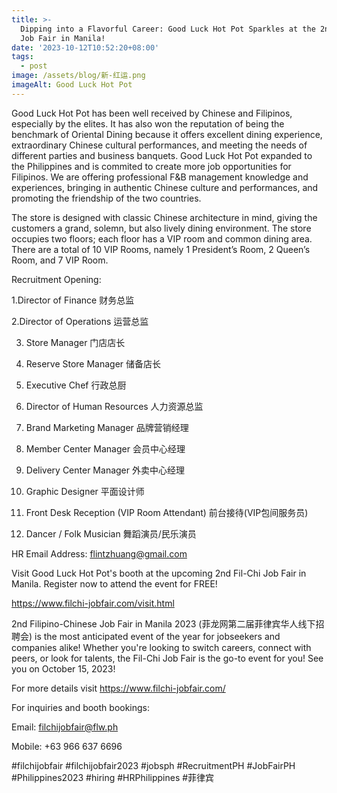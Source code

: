 ```yaml
---
title: >-
  Dipping into a Flavorful Career: Good Luck Hot Pot Sparkles at the 2nd Fil-Chi
  Job Fair in Manila!
date: '2023-10-12T10:52:20+08:00'
tags:
  - post
image: /assets/blog/新-红运.png
imageAlt: Good Luck Hot Pot
---
```

Good Luck Hot Pot has been well received by Chinese and Filipinos, especially by the elites. It has also won the reputation of being the benchmark of Oriental Dining because it offers excellent dining experience, extraordinary Chinese cultural performances, and meeting the needs of different parties and business banquets. Good Luck Hot Pot expanded to the Philippines and is commited to create more job opportunities for Filipinos. We are offering professional F&B management knowledge and experiences, bringing in authentic Chinese culture and performances, and promoting the friendship of the two countries.



The store is designed with classic Chinese architecture in mind, giving the customers a grand, solemn, but also lively dining environment. The store occupies two floors; each floor has a VIP room and common dining area. There are a total of 10 VIP Rooms, namely 1 President’s Room, 2 Queen’s Room, and 7 VIP Room.



Recruitment Opening:



1.Director of Finance 财务总监

2.Director of Operations 运营总监

3. Store Manager 门店店长

4. Reserve Store Manager 储备店长

5. Executive Chef 行政总厨

6. Director of Human Resources 人力资源总监

7. Brand Marketing Manager 品牌营销经理

8. Member Center Manager 会员中心经理

9. Delivery Center Manager 外卖中心经理

10. Graphic Designer 平面设计师

11. Front Desk Reception (VIP Room Attendant) 前台接待(VIP包间服务员)

12. Dancer / Folk Musician 舞蹈演员/民乐演员



HR Email Address: flintzhuang@gmail.com



Visit Good Luck Hot Pot's booth at the upcoming 2nd Fil-Chi Job Fair in Manila. Register now to attend the event for FREE!



https://www.filchi-jobfair.com/visit.html



2nd Filipino-Chinese Job Fair in Manila 2023 (菲龙网第二届菲律宾华人线下招聘会) is the most anticipated event of the year for jobseekers and companies alike! Whether you're looking to switch careers, connect with peers, or look for talents, the Fil-Chi Job Fair is the go-to event for you! See you on October 15, 2023!



For more details visit https://www.filchi-jobfair.com/



For inquiries and booth bookings:



Email: filchijobfair@flw.ph



Mobile: +63 966 637 6696



\#filchijobfair #filchijobfair2023 #jobsph #RecruitmentPH #JobFairPH #Philippines2023 #hiring #HRPhilippines #菲律宾
